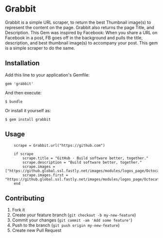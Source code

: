 # Grabbit

Grabbit is a simple URL scraper, to return the best Thumbnail image(s) to represent the content on the page. Grabbit also returns the page Title, and Description.
This Gem was inspired by Facebook: When you share a URL on Facebook in a post, FB goes off in the background and pulls the title, description, and best thumbnail image(s) to accompany your post. This gem is a simple scraper to do the same.

## Installation

Add this line to your application's Gemfile:

    gem 'grabbit'

And then execute:

    $ bundle

Or install it yourself as:

    $ gem install grabbit

## Usage

		scrape = Grabbit.url("https://github.com")

		if scrape
			scrape.title = "GitHub · Build software better, together."
			scrape.description = "Build software better, together."
			scrape.images = ["https://github.global.ssl.fastly.net/images/modules/logos_page/Octocat.png"]
			scrape.images.first = "https://github.global.ssl.fastly.net/images/modules/logos_page/Octocat.png"
		end

## Contributing

1. Fork it
2. Create your feature branch (`git checkout -b my-new-feature`)
3. Commit your changes (`git commit -am 'Add some feature'`)
4. Push to the branch (`git push origin my-new-feature`)
5. Create new Pull Request
